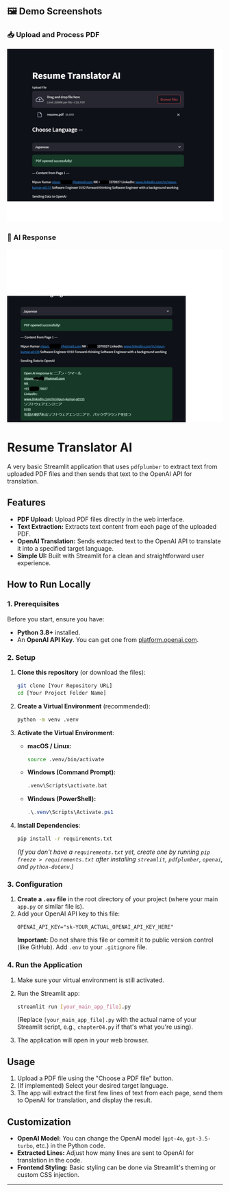 <!-- Activate streamlit virtual environment
.venv\Scripts\Activate.ps1

python -m streamlit run main.py

deactivate -->
## 🖼️ Demo Screenshots

### 📥 Upload and Process PDF
![Upload PDF](Week1\Streamlit\Screenshots\Untitled-2.jpg)

### 💬 AI Response
![GPT Result](Week1\Streamlit\Screenshots\Untitled-3.jpg)


# Resume Translator AI

A very basic Streamlit application that uses `pdfplumber` to extract text from uploaded PDF files and then sends that text to the OpenAI API for translation.

## Features

* **PDF Upload:** Upload PDF files directly in the web interface.
* **Text Extraction:** Extracts text content from each page of the uploaded PDF.
* **OpenAI Translation:** Sends extracted text to the OpenAI API to translate it into a specified target language.
* **Simple UI:** Built with Streamlit for a clean and straightforward user experience.

## How to Run Locally

### 1. Prerequisites

Before you start, ensure you have:

* **Python 3.8+** installed.
* An **OpenAI API Key**. You can get one from [platform.openai.com](https://platform.openai.com/).

### 2. Setup

1.  **Clone this repository** (or download the files):
    ```bash
    git clone [Your Repository URL]
    cd [Your Project Folder Name]
    ```

2.  **Create a Virtual Environment** (recommended):
    ```bash
    python -m venv .venv
    ```

3.  **Activate the Virtual Environment**:
    * **macOS / Linux:**
        ```bash
        source .venv/bin/activate
        ```
    * **Windows (Command Prompt):**
        ```bash
        .venv\Scripts\activate.bat
        ```
    * **Windows (PowerShell):**
        ```powershell
        .\.venv\Scripts\Activate.ps1
        ```

4.  **Install Dependencies**:
    ```bash
    pip install -r requirements.txt
    ```
    *(If you don't have a `requirements.txt` yet, create one by running `pip freeze > requirements.txt` after installing `streamlit`, `pdfplumber`, `openai`, and `python-dotenv`.)*

### 3. Configuration

1.  **Create a `.env` file** in the root directory of your project (where your main `app.py` or similar file is).
2.  Add your OpenAI API key to this file:
    ```
    OPENAI_API_KEY="sk-YOUR_ACTUAL_OPENAI_API_KEY_HERE"
    ```
    **Important:** Do not share this file or commit it to public version control (like GitHub). Add `.env` to your `.gitignore` file.

### 4. Run the Application

1.  Make sure your virtual environment is still activated.
2.  Run the Streamlit app:
    ```bash
    streamlit run [your_main_app_file].py
    ```
    (Replace `[your_main_app_file].py` with the actual name of your Streamlit script, e.g., `chapter04.py` if that's what you're using).

3.  The application will open in your web browser.

## Usage

1.  Upload a PDF file using the "Choose a PDF file" button.
2.  (If implemented) Select your desired target language.
3.  The app will extract the first few lines of text from each page, send them to OpenAI for translation, and display the result.

## Customization

* **OpenAI Model:** You can change the OpenAI model (`gpt-4o`, `gpt-3.5-turbo`, etc.) in the Python code.
* **Extracted Lines:** Adjust how many lines are sent to OpenAI for translation in the code.
* **Frontend Styling:** Basic styling can be done via Streamlit's theming or custom CSS injection.

---
